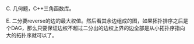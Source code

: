C. 几何题，C++三角函数库。

E. 二分要reverse的边的最大权值。然后看其余边组成的图，如果拓扑排序之后是个DAG，那么只要保证边权不超过二分出的边权上界的边全部是从小拓扑序指向大的拓扑序就可以了。
